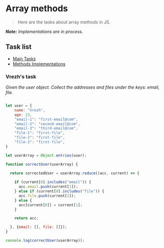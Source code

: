 # Array methods

> Here are the tasks about array methods in JS.  

_**Note:** Implementations are in process._

## Task list

- [Main Tasks](https://github.com/Vahan11/first_repo/tree/main/lesson-10-11-05-2021/main-tasks)
- [Methods Implementations](https://github.com/Vahan11/first_repo/tree/main/lesson-10-11-05-2021/implementations)

### Vrezh's task

_Given the user object. Collect the addresses and files under the keys: email, file._

```Javascript

let user = {
    name: "Vrezh",
    age: 23,
    "email-1": "first-email@com",
    "email-2": "second-email@com",
    "email-3": "third-email@com",
    "file-1": "first-file",
    "file-2": "first-file",
    "file-3": "first-file",
}

let userArray = Object.entries(user);

function correctUser(userArray) {

  return correctedUser = userArray.reduce((acc, current) => {
    
    if (current[0].includes("email")) {
      acc.email.push(current[1]); 
    } else if (current[0].includes("file")) {
      acc.file.push(current[1]); 
    } else {
      acc[current[0]] = current[1];
    }

    return acc;

  }, {email: [], file: []});
}

console.log(correctUser(userArray));

```